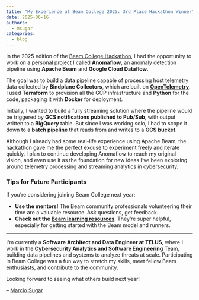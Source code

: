 ```yaml
---
title: "My Experience at Beam College 2025: 3rd Place Hackathon Winner"
date: 2025-06-16
authors:
  - msugar
categories:
  - blog
---
```

<!--
Licensed under the Apache License, Version 2.0 (the "License");
you may not use this file except in compliance with the License.
You may obtain a copy of the License at
http://www.apache.org/licenses/LICENSE-2.0
Unless required by applicable law or agreed to in writing, software
distributed under the License is distributed on an "AS IS" BASIS,
WITHOUT WARRANTIES OR CONDITIONS OF ANY KIND, either express or implied.
See the License for the specific language governing permissions and
limitations under the License.
-->

In the 2025 edition of the [Beam College Hackathon](https://beamcollege.dev/hackathon/), I had the opportunity to work on a personal project I called [**Anomaflow**](https://github.com/msugar/anomaflow), an anomaly detection pipeline using **Apache Beam** and **Google Cloud Dataflow**.

The goal was to build a data pipeline capable of processing host telemetry data collected by **Bindplane Collectors**, which are built on [**OpenTelemetry**](https://opentelemetry.io/). I used **Terraform** to provision all the GCP infrastructure and **Python** for the code, packaging it with **Docker** for deployment.

Initially, I wanted to build a fully streaming solution where the pipeline would be triggered by **GCS notifications published to Pub/Sub**, with output written to a **BigQuery** table. But since I was working solo, I had to scope it down to a **batch pipeline** that reads from and writes to a **GCS bucket**.

Although I already had some real-life experience using Apache Beam, the hackathon gave me the perfect excuse to experiment freely and iterate quickly. I plan to continue developing Anomaflow to reach my original vision, and even use it as the foundation for new ideas I’ve been exploring around telemetry processing and streaming analytics in cybersecurity.

### Tips for Future Participants

If you’re considering joining Beam College next year:

- **Use the mentors!** The Beam community professionals volunteering their time are a valuable resource. Ask questions, get feedback.
- **Check out the [Beam learning resources](https://beam.apache.org/get-started/resources/learning-resources/)**. They’re super helpful, especially for getting started with the Beam model and runners.

---

I'm currently a **Software Architect and Data Engineer at TELUS**, where I work in the **Cybersecurity Analytics and Software Engineering** Team, building data pipelines and systems to analyze threats at scale. Participating in Beam College was a fun way to stretch my skills, meet fellow Beam enthusiasts, and contribute to the community.

Looking forward to seeing what others build next year!

– [Marcio Sugar](https://www.linkedin.com/in/marcio-sugar/)

